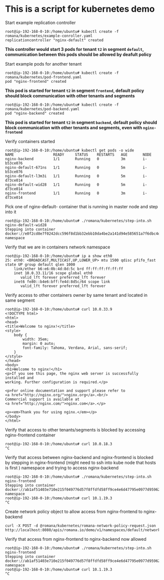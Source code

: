 This is a script for kubernetes demo
====================================

Start example replication controller
```
root@ip-192-168-0-10:/home/ubuntu# kubectl create -f romana/kubernetes/example-conroller.yaml 
replicationcontroller "nginx-default" created
```
**This controller would start 3 pods for tenant `t2` in segment `default`, communication between this pods should be allowed by deafult policy**

Start example pods for another tenant
```
root@ip-192-168-0-10:/home/ubuntu# kubectl create -f romana/kubernetes/pod-frontend.yaml 
pod "nginx-frontend" created
```
**This pod is started for tenant `t2` in segment `frontend`, default policy should block communication with other tenants and segments**

```
root@ip-192-168-0-10:/home/ubuntu# kubectl create -f romana/kubernetes/pod-backend.yaml 
pod "nginx-backend" created
```
**This pod is started for tenant `t2` in segment `backend`, default policy should block communication with other tenants and segments, even with `nginx-frontend`**


Verify containers started
```
root@ip-192-168-0-10:/home/ubuntu# kubectl get pods -o wide
NAME                  READY     STATUS    RESTARTS   AGE       NODE
nginx-backend         1/1       Running   0          3m        i-b53ce076
nginx-default-671ns   1/1       Running   0          5m        i-b53ce076
nginx-default-l3m3i   1/1       Running   0          5m        i-d73ce014
nginx-default-wid28   1/1       Running   0          5m        i-d73ce014
nginx-frontend        1/1       Running   0          3m        i-d73ce014
```

Pick one of nginx-default- container that is running in master node and step into it
```
root@ip-192-168-0-10:/home/ubuntu# ./romana/kubernetes/step-into.sh nginx-default-wid28
Stepping into container docker://e0f2cd8e7f0242dcc596f8d1bb32ebb10da4be2a141d94e585651a7f6dbc4d10 namespace
```

Verify that we are in containers network namespace
```
root@ip-192-168-0-10:/home/ubuntu# ip a show eth0
25: eth0: <BROADCAST,MULTICAST,UP,LOWER_UP> mtu 1500 qdisc pfifo_fast state UP group default qlen 1000
    link/ether b6:e6:0b:4d:8d:5c brd ff:ff:ff:ff:ff:ff
    inet 10.0.33.11/16 scope global eth0
       valid_lft forever preferred_lft forever
    inet6 fe80::b4e6:bff:fe4d:8d5c/64 scope link 
       valid_lft forever preferred_lft forever
```

Verify access to other containers owner by same tenant and located in same segment
```
root@ip-192-168-0-10:/home/ubuntu# curl 10.0.33.9
<!DOCTYPE html>
<html>
<head>
<title>Welcome to nginx!</title>
<style>
    body {
        width: 35em;
        margin: 0 auto;
        font-family: Tahoma, Verdana, Arial, sans-serif;
    }
</style>
</head>
<body>
<h1>Welcome to nginx!</h1>
<p>If you see this page, the nginx web server is successfully installed and
working. Further configuration is required.</p>

<p>For online documentation and support please refer to
<a href="http://nginx.org/">nginx.org</a>.<br/>
Commercial support is available at
<a href="http://nginx.com/">nginx.com</a>.</p>

<p><em>Thank you for using nginx.</em></p>
</body>
</html>
```

Verify that access to other tenants/segments is blocked by accessing nginx-frontend container
```
root@ip-192-168-0-10:/home/ubuntu# curl 10.0.18.3
^C
```

Verify that access between nginx-backend and nginx-frontend is blocked by stepping in nginx-frontend (might need to ssh into kube node that hosts is first ) namespace and trying to access nginx-backend
```
root@ip-192-168-0-10:/home/ubuntu# ./romana/kubernetes/step-into.sh nginx-frontend
Stepping into container docker://ab1af51403e710e215f049776d57f8ffdfd58ff9ce4e6d47795e0977d9596264 namespace
root@ip-192-168-0-10:/home/ubuntu# curl 10.1.19.3
^C
```

Create network policy object to allow access from nginx-frontend to nginx-backend
```
curl -X POST -d @romana/kubernetes/romana-network-policy-request.json http://localhost:8080/apis/romana.io/demo/v1/namespaces/default/networkpolicys/
```

Verify that access from nginx-frontend to nginx-backend now allowed
```
root@ip-192-168-0-10:/home/ubuntu# ./romana/kubernetes/step-into.sh nginx-frontend
Stepping into container docker://ab1af51403e710e215f049776d57f8ffdfd58ff9ce4e6d47795e0977d9596264 namespace
root@ip-192-168-0-10:/home/ubuntu# curl 10.1.19.3
^C
```
